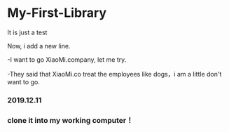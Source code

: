 # My-First-Library
It is just a test

Now, i add a new line.

-I want to go XiaoMi.company, let me try.

-They said that XiaoMi.co treat the employees like dogs，i am a little don't want to go. 

### 2019.12.11 
### clone it into my working computer！
